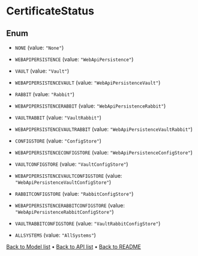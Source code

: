 

# CertificateStatus

## Enum


* `NONE` (value: `"None"`)

* `WEBAPIPERSISTENCE` (value: `"WebApiPersistence"`)

* `VAULT` (value: `"Vault"`)

* `WEBAPIPERSISTENCEVAULT` (value: `"WebApiPersistenceVault"`)

* `RABBIT` (value: `"Rabbit"`)

* `WEBAPIPERSISTENCERABBIT` (value: `"WebApiPersistenceRabbit"`)

* `VAULTRABBIT` (value: `"VaultRabbit"`)

* `WEBAPIPERSISTENCEVAULTRABBIT` (value: `"WebApiPersistenceVaultRabbit"`)

* `CONFIGSTORE` (value: `"ConfigStore"`)

* `WEBAPIPERSISTENCECONFIGSTORE` (value: `"WebApiPersistenceConfigStore"`)

* `VAULTCONFIGSTORE` (value: `"VaultConfigStore"`)

* `WEBAPIPERSISTENCEVAULTCONFIGSTORE` (value: `"WebApiPersistenceVaultConfigStore"`)

* `RABBITCONFIGSTORE` (value: `"RabbitConfigStore"`)

* `WEBAPIPERSISTENCERABBITCONFIGSTORE` (value: `"WebApiPersistenceRabbitConfigStore"`)

* `VAULTRABBITCONFIGSTORE` (value: `"VaultRabbitConfigStore"`)

* `ALLSYSTEMS` (value: `"AllSystems"`)



[Back to Model list](../README.md#documentation-for-models) &#8226; [Back to API list](../README.md#documentation-for-api-endpoints) &#8226; [Back to README](../README.md)


